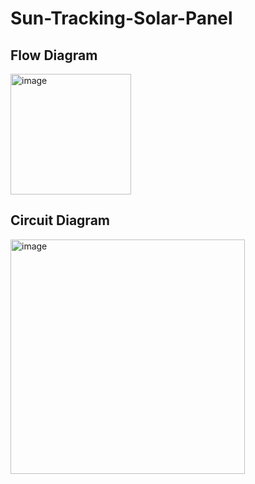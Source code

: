 # Sun-Tracking-Solar-Panel

## Flow Diagram
<img width="193" alt="image" src="https://github.com/GowthamNats/Sun-Tracking-Solar-Panel/assets/72858459/b82764e3-4f44-4161-8c6d-18e76f4c9cdd">

## Circuit Diagram
<img width="375" alt="image" src="https://github.com/GowthamNats/Sun-Tracking-Solar-Panel/assets/72858459/3dedba5a-04db-4afe-98fe-e5246e3e1838">
